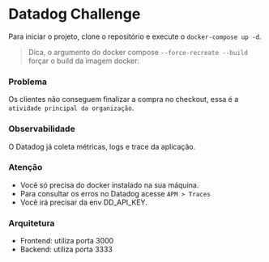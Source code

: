 # Datadog Challenge

Para iniciar o projeto, clone o repositório e execute o ```docker-compose up -d```. 

> Dica, o argumento do docker compose `--force-recreate --build` forçar o build da imagem docker: 

### Problema

Os clientes não conseguem finalizar a compra no checkout, essa é a ```atividade principal da organização```. 

### Observabilidade

O Datadog já coleta métricas, logs e trace da aplicação.

### Atenção

- Você só precisa do docker instalado na sua máquina.
- Para consultar os erros no Datadog acesse ```APM > Traces```
- Você irá precisar da env DD_API_KEY.

### Arquitetura

- Frontend: utiliza porta 3000
- Backend: utiliza porta 3333
